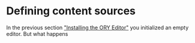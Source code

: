 # Defining content sources

In the previous section ["Installing the ORY Editor"](./installation.md) you initialized
an empty editor. But what happens
